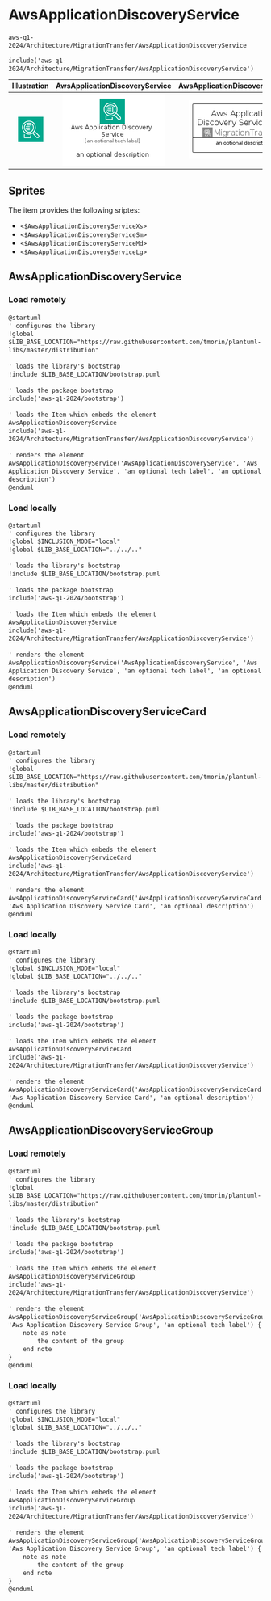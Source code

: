 # AwsApplicationDiscoveryService


```text
aws-q1-2024/Architecture/MigrationTransfer/AwsApplicationDiscoveryService
```

```text
include('aws-q1-2024/Architecture/MigrationTransfer/AwsApplicationDiscoveryService')
```



| Illustration | AwsApplicationDiscoveryService | AwsApplicationDiscoveryServiceCard | AwsApplicationDiscoveryServiceGroup |
| :---: | :---: | :---: | :---: |
| ![illustration for Illustration](../../../aws-q1-2024/Architecture/MigrationTransfer/AwsApplicationDiscoveryService.png) | ![illustration for AwsApplicationDiscoveryService](../../../aws-q1-2024/Architecture/MigrationTransfer/AwsApplicationDiscoveryService.Local.png) | ![illustration for AwsApplicationDiscoveryServiceCard](../../../aws-q1-2024/Architecture/MigrationTransfer/AwsApplicationDiscoveryServiceCard.Local.png) | ![illustration for AwsApplicationDiscoveryServiceGroup](../../../aws-q1-2024/Architecture/MigrationTransfer/AwsApplicationDiscoveryServiceGroup.Local.png) |



## Sprites
The item provides the following sriptes:

- `<$AwsApplicationDiscoveryServiceXs>`
- `<$AwsApplicationDiscoveryServiceSm>`
- `<$AwsApplicationDiscoveryServiceMd>`
- `<$AwsApplicationDiscoveryServiceLg>`





## AwsApplicationDiscoveryService

### Load remotely
```plantuml
@startuml
' configures the library
!global $LIB_BASE_LOCATION="https://raw.githubusercontent.com/tmorin/plantuml-libs/master/distribution"

' loads the library's bootstrap
!include $LIB_BASE_LOCATION/bootstrap.puml

' loads the package bootstrap
include('aws-q1-2024/bootstrap')

' loads the Item which embeds the element AwsApplicationDiscoveryService
include('aws-q1-2024/Architecture/MigrationTransfer/AwsApplicationDiscoveryService')

' renders the element
AwsApplicationDiscoveryService('AwsApplicationDiscoveryService', 'Aws Application Discovery Service', 'an optional tech label', 'an optional description')
@enduml
```

### Load locally
```plantuml
@startuml
' configures the library
!global $INCLUSION_MODE="local"
!global $LIB_BASE_LOCATION="../../.."

' loads the library's bootstrap
!include $LIB_BASE_LOCATION/bootstrap.puml

' loads the package bootstrap
include('aws-q1-2024/bootstrap')

' loads the Item which embeds the element AwsApplicationDiscoveryService
include('aws-q1-2024/Architecture/MigrationTransfer/AwsApplicationDiscoveryService')

' renders the element
AwsApplicationDiscoveryService('AwsApplicationDiscoveryService', 'Aws Application Discovery Service', 'an optional tech label', 'an optional description')
@enduml
```

## AwsApplicationDiscoveryServiceCard

### Load remotely
```plantuml
@startuml
' configures the library
!global $LIB_BASE_LOCATION="https://raw.githubusercontent.com/tmorin/plantuml-libs/master/distribution"

' loads the library's bootstrap
!include $LIB_BASE_LOCATION/bootstrap.puml

' loads the package bootstrap
include('aws-q1-2024/bootstrap')

' loads the Item which embeds the element AwsApplicationDiscoveryServiceCard
include('aws-q1-2024/Architecture/MigrationTransfer/AwsApplicationDiscoveryService')

' renders the element
AwsApplicationDiscoveryServiceCard('AwsApplicationDiscoveryServiceCard', 'Aws Application Discovery Service Card', 'an optional description')
@enduml
```

### Load locally
```plantuml
@startuml
' configures the library
!global $INCLUSION_MODE="local"
!global $LIB_BASE_LOCATION="../../.."

' loads the library's bootstrap
!include $LIB_BASE_LOCATION/bootstrap.puml

' loads the package bootstrap
include('aws-q1-2024/bootstrap')

' loads the Item which embeds the element AwsApplicationDiscoveryServiceCard
include('aws-q1-2024/Architecture/MigrationTransfer/AwsApplicationDiscoveryService')

' renders the element
AwsApplicationDiscoveryServiceCard('AwsApplicationDiscoveryServiceCard', 'Aws Application Discovery Service Card', 'an optional description')
@enduml
```

## AwsApplicationDiscoveryServiceGroup

### Load remotely
```plantuml
@startuml
' configures the library
!global $LIB_BASE_LOCATION="https://raw.githubusercontent.com/tmorin/plantuml-libs/master/distribution"

' loads the library's bootstrap
!include $LIB_BASE_LOCATION/bootstrap.puml

' loads the package bootstrap
include('aws-q1-2024/bootstrap')

' loads the Item which embeds the element AwsApplicationDiscoveryServiceGroup
include('aws-q1-2024/Architecture/MigrationTransfer/AwsApplicationDiscoveryService')

' renders the element
AwsApplicationDiscoveryServiceGroup('AwsApplicationDiscoveryServiceGroup', 'Aws Application Discovery Service Group', 'an optional tech label') {
    note as note
        the content of the group
    end note
}
@enduml
```

### Load locally
```plantuml
@startuml
' configures the library
!global $INCLUSION_MODE="local"
!global $LIB_BASE_LOCATION="../../.."

' loads the library's bootstrap
!include $LIB_BASE_LOCATION/bootstrap.puml

' loads the package bootstrap
include('aws-q1-2024/bootstrap')

' loads the Item which embeds the element AwsApplicationDiscoveryServiceGroup
include('aws-q1-2024/Architecture/MigrationTransfer/AwsApplicationDiscoveryService')

' renders the element
AwsApplicationDiscoveryServiceGroup('AwsApplicationDiscoveryServiceGroup', 'Aws Application Discovery Service Group', 'an optional tech label') {
    note as note
        the content of the group
    end note
}
@enduml
```

